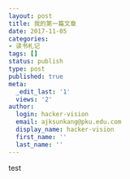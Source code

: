```yaml
---
layout: post
title: 我的第一篇文章
date: 2017-11-05
categories:
- 读书札记
tags: []
status: publish
type: post
published: true
meta:
  _edit_last: '1'
  views: '2'
author:
  login: hacker-vision
  email: ajksunkang@pku.edu.com
  display_name: hacker-vision
  first_name: ''
  last_name: ''
---
```


test
